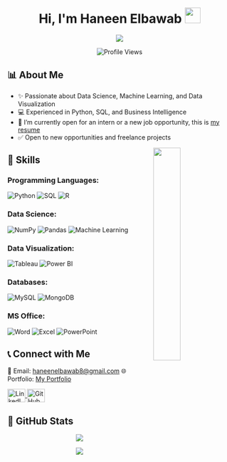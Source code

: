 <h1 align="center"><b>Hi, I'm Haneen Elbawab </b><img src="https://media.giphy.com/media/hvRJCLFzcasrR4ia7z/giphy.gif" width="35"></h1>

<p align="center">
  <a href="https://github.com/DenverCoder1/readme-typing-svg">
    <img src="https://readme-typing-svg.herokuapp.com?font=Roboto&color=cyan&size=25&center=true&vCenter=true&width=600&height=100&lines=Data+Scientist;Machine+Learning+Learner;Business+Intelligence+Analyst;Loves+to+analyze+and+visualize+data">
  </a>
</p>

<p align="center">
  <img src="https://komarev.com/ghpvc/?username=HaneenElbawab&color=blue" alt="Profile Views" />
</p>

## 📊 About Me

- ✨ Passionate about Data Science, Machine Learning, and Data Visualization
- 💻 Experienced in Python, SQL, and Business Intelligence
- 📌 I’m currently open for an intern or a new job opportunity, this is [my resume](https://drive.google.com/drive/folders/1AlioGE17a9vWRfsh7za2rrzsQqIdTcon?usp=drive_link)
- ✅ Open to new opportunities and freelance projects

<img align="right" src="https://github.com/7oSkaaa/7oSkaaa/blob/main/Images/Right_Side.gif?raw=true" width="35%">

## 🤖 Skills

### Programming Languages:
![Python](https://img.shields.io/badge/Python%20-%2314354C.svg?style=for-the-badge&logo=python&logoColor=white)
![SQL](https://img.shields.io/badge/SQL-%23007396.svg?style=for-the-badge&logo=sql&logoColor=white)
![R](https://img.shields.io/badge/R-%23276DC3.svg?style=for-the-badge&logo=r&logoColor=white)

### Data Science:
![NumPy](https://img.shields.io/badge/NumPy-%23013243.svg?style=for-the-badge&logo=numpy&logoColor=white)
![Pandas](https://img.shields.io/badge/Pandas-%23150458.svg?style=for-the-badge&logo=pandas&logoColor=white)
![Machine Learning](https://img.shields.io/badge/Machine%20Learning-%23013243.svg?style=for-the-badge&logo=scikit-learn&logoColor=white)

### Data Visualization:
![Tableau](https://img.shields.io/badge/Tableau-%23E97627.svg?style=for-the-badge&logo=tableau&logoColor=white)
![Power BI](https://img.shields.io/badge/PowerBI-%23F2C811.svg?style=for-the-badge&logo=powerbi&logoColor=black)

### Databases:
![MySQL](https://img.shields.io/badge/MySQL-%2300f.svg?style=for-the-badge&logo=mysql&logoColor=white)
![MongoDB](https://img.shields.io/badge/MongoDB-%2347A248.svg?style=for-the-badge&logo=mongodb&logoColor=white)

### MS Office:
![Word](https://img.shields.io/badge/Word-%230000FF.svg?style=for-the-badge&logo=microsoftword&logoColor=white)
![Excel](https://img.shields.io/badge/Excel-%2300A300.svg?style=for-the-badge&logo=microsoftexcel&logoColor=white)
![PowerPoint](https://img.shields.io/badge/PowerPoint-%23D24726.svg?style=for-the-badge&logo=microsoftpowerpoint&logoColor=white)

## 📞 Connect with Me

📧 Email: [haneenelbawab8@gmail.com](mailto:haneenelbawab8@gmail.com)
🌐 Portfolio: [My Portfolio](https://haneenelbawab.my.canva.site/data-scientist-website)

<a href="https://www.linkedin.com/in/haneen-elbawab/" target="blank">
  <img align="center" src="https://raw.githubusercontent.com/rahuldkjain/github-profile-readme-generator/master/src/images/icons/Social/linked-in-alt.svg" alt="LinkedIn" height="30" width="40" />
</a>
<a href="https://github.com/HaneenElbawab" target="blank">
  <img align="center" src="https://raw.githubusercontent.com/rahuldkjain/github-profile-readme-generator/master/src/images/icons/Social/github.svg" alt="GitHub" height="30" width="40" />
</a>

## 💪 GitHub Stats

<p align="center">
  <img src="https://github-readme-stats.vercel.app/api?username=HaneenElbawab&show_icons=true&theme=dark" />
</p>

<p align="center">
  <a href="https://github.com/HaneenElbawab">
    <img src="https://readme-typing-svg.herokuapp.com?font=Roboto&color=cyan&size=25&center=true&vCenter=true&width=600&height=50&lines=Thanks+for+visiting!">
  </a>
</p>


